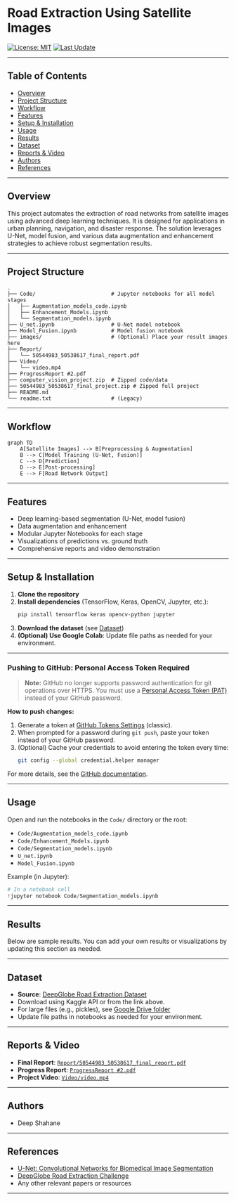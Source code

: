 # Road Extraction Using Satellite Images

[![License: MIT](https://img.shields.io/badge/License-MIT-yellow.svg)](LICENSE)
[![Last Update](https://img.shields.io/badge/last%20update-2024--06--09-blue)]()

---

## Table of Contents
- [Overview](#overview)
- [Project Structure](#project-structure)
- [Workflow](#workflow)
- [Features](#features)
- [Setup & Installation](#setup--installation)
- [Usage](#usage)
- [Results](#results)
- [Dataset](#dataset)
- [Reports & Video](#reports--video)
- [Authors](#authors)
- [References](#references)

---

## Overview
This project automates the extraction of road networks from satellite images using advanced deep learning techniques. It is designed for applications in urban planning, navigation, and disaster response. The solution leverages U-Net, model fusion, and various data augmentation and enhancement strategies to achieve robust segmentation results.

---

## Project Structure

```
.
├── Code/                        # Jupyter notebooks for all model stages
│   ├── Augmentation_models_code.ipynb
│   ├── Enhancement_Models.ipynb
│   └── Segmentation_models.ipynb
├── U_net.ipynb                  # U-Net model notebook
├── Model_Fusion.ipynb           # Model fusion notebook
├── images/                      # (Optional) Place your result images here
├── Report/
│   └── 50544983_50538617_final_report.pdf
├── Video/
│   └── video.mp4
├── ProgressReport #2.pdf
├── computer_vision_project.zip  # Zipped code/data
├── 50544983_50538617_final_project.zip # Zipped full project
├── README.md
└── readme.txt                   # (Legacy)
```

---

## Workflow

```mermaid
graph TD
    A[Satellite Images] --> B[Preprocessing & Augmentation]
    B --> C[Model Training (U-Net, Fusion)]
    C --> D[Prediction]
    D --> E[Post-processing]
    E --> F[Road Network Output]
```

---

## Features
- Deep learning-based segmentation (U-Net, model fusion)
- Data augmentation and enhancement
- Modular Jupyter Notebooks for each stage
- Visualizations of predictions vs. ground truth
- Comprehensive reports and video demonstration

---

## Setup & Installation

1. **Clone the repository**
2. **Install dependencies** (TensorFlow, Keras, OpenCV, Jupyter, etc.):
   ```bash
   pip install tensorflow keras opencv-python jupyter
   ```
3. **Download the dataset** (see [Dataset](#dataset))
4. **(Optional) Use Google Colab**: Update file paths as needed for your environment.

---

### Pushing to GitHub: Personal Access Token Required

> **Note:** GitHub no longer supports password authentication for git operations over HTTPS. You must use a [Personal Access Token (PAT)](https://github.com/settings/tokens) instead of your GitHub password.

**How to push changes:**
1. Generate a token at [GitHub Tokens Settings](https://github.com/settings/tokens) (classic).
2. When prompted for a password during `git push`, paste your token instead of your GitHub password.
3. (Optional) Cache your credentials to avoid entering the token every time:
   ```sh
   git config --global credential.helper manager
   ```

For more details, see the [GitHub documentation](https://docs.github.com/en/github/authenticating-to-github/creating-a-personal-access-token).

---

## Usage

Open and run the notebooks in the `Code/` directory or the root:
- `Code/Augmentation_models_code.ipynb`
- `Code/Enhancement_Models.ipynb`
- `Code/Segmentation_models.ipynb`
- `U_net.ipynb`
- `Model_Fusion.ipynb`

Example (in Jupyter):
```python
# In a notebook cell
!jupyter notebook Code/Segmentation_models.ipynb
```

---

## Results

Below are sample results. You can add your own results or visualizations by updating this section as needed.

---

## Dataset

- **Source**: [DeepGlobe Road Extraction Dataset](https://www.kaggle.com/datasets/balraj98/deepglobe-road-extraction-dataset)
- Download using Kaggle API or from the link above.
- For large files (e.g., pickles), see [Google Drive folder](https://drive.google.com/drive/folders/1VuYdE9l5sFM9tG18ZTDH_ruD0UeMbg3b?usp=sharing)
- Update file paths in notebooks as needed for your environment.

---

## Reports & Video

- **Final Report**: [`Report/50544983_50538617_final_report.pdf`](Report/50544983_50538617_final_report.pdf)
- **Progress Report**: [`ProgressReport #2.pdf`](ProgressReport%20#2.pdf)
- **Project Video**: [`Video/video.mp4`](Video/video.mp4)

---

## Authors

- Deep Shahane

---

## References

- [U-Net: Convolutional Networks for Biomedical Image Segmentation](https://arxiv.org/abs/1505.04597)
- [DeepGlobe Road Extraction Challenge](https://deepglobe.org/challenge.html)
- Any other relevant papers or resources

--- 